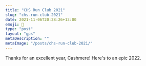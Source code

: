 ```yaml
---
title: "CHS Run Club 2021"
slug: "chs-run-club-2021"
date: 2021-11-06T20:28:26+13:00
emoji: 🏃
type: "post"
layout: "gps"
metaDescription: ""
metaImage: "/posts/chs-run-club-2021/"
---
```


Thanks for an excellent year, Cashmere! Here's to an epic 2022.

